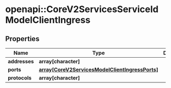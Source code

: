 # openapi::CoreV2ServicesServiceIdModelClientIngress

## Properties
Name | Type | Description | Notes
------------ | ------------- | ------------- | -------------
**addresses** | **array[character]** |  | 
**ports** | [**array[CoreV2ServicesModelClientIngressPorts]**](_core_v2_services_model_clientIngress_ports.md) |  | 
**protocols** | **array[character]** |  | 


